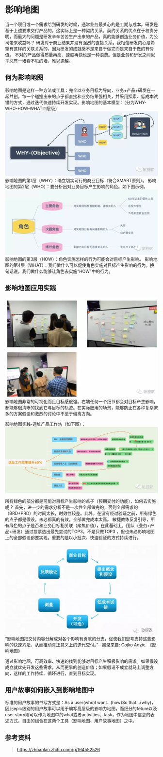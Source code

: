 # 影响地图

当一个项目或一个需求给到研发的时候，通常业务最关心的是工期与成本。研发是基于上述要求交付产品的，这实际上是一种契约关系。契约关系的优点在于权责分明，而最大的问题是研发辛辛苦苦生产出来的产品，真的能够创造业务价值，为公司带来收益吗？
研发对于商业结果并没有强烈的直接关系。我相信研发内心是希望有这样的关联关系的，因为研发的成就感不是来自于做完而是来自于做的有价值。
不对的产品做得质量再高、速度再快也是一种浪费。但是业务和研发之间似乎总有一堵看不见的墙，难以逾越。

## 何为影响地图

影响地图是这样一种方法或工具：完全以业务目标为导向，业务+产品+研发在一起共创，每一个碰撞出来的点子都直接和业务结果强相关，并采用探索、低成本试错的方式，通过迭代快速持续开发实现。影响地图的基本模型：（分为WHY-WHO-HOW-WHAT四层级）
![影响地图](images/影响地图.png)
影响地图的第1层（WHY）：确立切实可行的商业目标（符合SMART原则）。
影响地图的第2层（WHO）：要分析出对业务目标产生影响的角色。如下图示例。
![影响地图-角色](images/影响地图-角色.png)
影响地图的第3层（HOW）：角色实施怎样的行为可能会对目标产生影响。
影响地图的第4层（WHAT）：我们做什么可以促使角色实施对目标产生影响的行为。换句话说，我们做什么能够让角色去实施“HOW”中的行为。

## 影响地图应用实践

![影响地图应用实践](images/影响地图应用实践.png)
影响地图非常的可视化而且目标感很强。右端任何一个细节都会对目标产生影响， 都能够很清晰的找到它与目标的轨迹。在实际应用的场景，能够防止在各种复杂繁多的方案假设和激烈的讨论中不至于偏离方向。

影响地图实践-选址产品工作坊（如下图）：
![影响地图应用示例](images/影响地图应用示例.png)

所有绿色的部分都是可能对目标产生影响的点子（预期交付的功能），如何去实施呢？ 首先，进一步的需求分析不是一次性全部做完的，否则全部需求的（BRD+PRD）的时间太长，时效性较差。此外，在没有经过验证之前，所有绿色的点子都是假设，未必都真的有效，全部做完成本太高。 敏捷教练反复引导，所有绿色的点子是否和业务目标相关联（聚焦价值），在此基础上，团队（业务+产品+研发）通过投票选出最先尝试的TOP3。不是只做TOP3 ，但也未必影响地图上的全部假设都要实现。重要的是以小批次、快速验证的方式持续进行。

![影响地图循环验证](images/影响地图循环验证.png)
“影响地图把交付内容分解成对各个影响有贡献的分支，促使我们思考支持这些影响的快速方法，从而推动真正意义上的迭代交付。”--摘录来自: Gojko Adzic. 《影响地图》

通过影响地图，可高效率、快速的找到能够对目标产生积极影响的需求。如果假设成立就优先开发这些需求，从而更早的创造价值；如果假设不成立就马上调整方向，这样的工作持续、循环进行，直到目标实现。

## 用户故事如何嵌入到影响地图中

标准的用户故事的书写方式是：As a user(who)I want...(how)So that...(why)，因此epic级别的用户故事可以用于编写高层级的影响力地图，而细分的feture以及user story则可以作为地图中的what或者activities、task，作为地图中信息的表述方式，自由的组合在这两个工具（影响地图、用户故事地图）之中。

## 参考资料

> <https://zhuanlan.zhihu.com/p/164552526>

